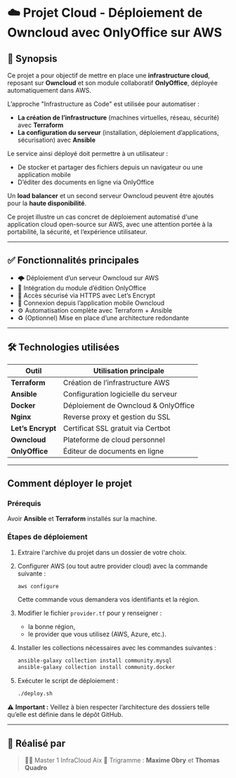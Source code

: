 # ☁️ Projet Cloud - Déploiement de Owncloud avec OnlyOffice sur AWS

## 🧾 Synopsis

Ce projet a pour objectif de mettre en place une **infrastructure cloud**, reposant sur **Owncloud** et son module collaboratif **OnlyOffice**, déployée automatiquement dans AWS.

L’approche "Infrastructure as Code" est utilisée pour automatiser :

- **La création de l’infrastructure** (machines virtuelles, réseau, sécurité) avec **Terraform**
- **La configuration du serveur** (installation, déploiement d’applications, sécurisation) avec **Ansible**

Le service ainsi déployé doit permettre à un utilisateur :
- De stocker et partager des fichiers depuis un navigateur ou une application mobile
- D’éditer des documents en ligne via OnlyOffice

Un **load balancer** et un second serveur Owncloud peuvent être ajoutés pour la **haute disponibilité**.

Ce projet illustre un cas concret de déploiement automatisé d'une application cloud open-source sur AWS, avec une attention portée à la portabilité, la sécurité, et l’expérience utilisateur.

---

## ✅ Fonctionnalités principales

- 🌩️ Déploiement d’un serveur Owncloud sur AWS
- 🧩 Intégration du module d’édition OnlyOffice
- 🔐 Accès sécurisé via HTTPS avec Let’s Encrypt
- 📱 Connexion depuis l’application mobile Owncloud
- ⚙️ Automatisation complète avec Terraform + Ansible
- ♻️ (Optionnel) Mise en place d’une architecture redondante

---

## 🛠️ Technologies utilisées

| Outil       | Utilisation principale                    |
|-------------|--------------------------------------------|
| **Terraform** | Création de l’infrastructure AWS         |
| **Ansible**   | Configuration logicielle du serveur      |
| **Docker**    | Déploiement de Owncloud & OnlyOffice    |
| **Nginx**     | Reverse proxy et gestion du SSL          |
| **Let’s Encrypt** | Certificat SSL gratuit via Certbot |
| **Owncloud** | Plateforme de cloud personnel            |
| **OnlyOffice**| Éditeur de documents en ligne            |

---

## Comment déployer le projet

### Prérequis  
Avoir **Ansible** et **Terraform** installés sur la machine.

### Étapes de déploiement

1. Extraire l'archive du projet dans un dossier de votre choix.

2. Configurer AWS (ou tout autre provider cloud) avec la commande suivante :
   ```bash
   aws configure
   ```
   Cette commande vous demandera vos identifiants et la région.

3. Modifier le fichier `provider.tf` pour y renseigner :
   - la bonne région,
   - le provider que vous utilisez (AWS, Azure, etc.).

4. Installer les collections nécessaires avec les commandes suivantes :
   ```bash
   ansible-galaxy collection install community.mysql
   ansible-galaxy collection install community.docker
   ```

5. Exécuter le script de déploiement :
   ```bash
   ./deploy.sh
   ```

⚠️ **Important :** Veillez à bien respecter l’architecture des dossiers telle qu’elle est définie dans le dépôt GitHub.


---


## 📌 Réalisé par

> 🧑‍🎓 Master 1 InfraCloud Aix
> 👤 Trigramme : **Maxime Obry** et **Thomas Quadro**



